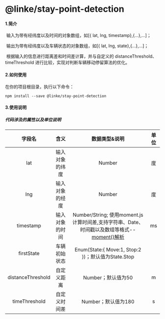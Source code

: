 #  @linke/stay-point-detection

#### 1.简介

​        输入为带有经纬度以及时间的对象数组，如[{ lat, lng, timestamp},{...},...]；

​        输出为带有经纬度以及车辆状态的对象数组，如[{ lat, lng, state},{...},...]；

​        根据输入的信息进行距离差和时间差计算，并与自定义的 distanceThreshold、timeThreshold 进行比较，实现对判断车辆移动停留算法的优化。



#### 2.如何使用

在你的项目根目录，执行以下命令：

```
npm install --save @linke/stay-point-detection
```



#### 3.使用说明

##### 代码涉及的属性以及单位说明

|      字段名       |      含义      |                        数据类型&说明                         | 单位 |
| :---------------: | :------------: | :----------------------------------------------------------: | :--: |
|        lat        | 输入对象的纬度 |                            Number                            |  度  |
|        lng        | 输入对象的经度 |                            Number                            |  度  |
|     timestamp     | 输入对象的时间 | Number/String; 使用moment.js计算时间差,支持字符串、Date、时间戳以及数组等格式--[moment()解析](http://momentjs.cn/docs/#/parsing/) |  ms  |
|    firstState     |  车辆初始状态  |      Enum(State:{ Move:1, Stop:2 })；默认值为State.Stop      |      |
| distanceThreshold |   自定义距离   |                      Number；默认值为50                      |  m   |
|   timeThreshold   |  自定义时间差  |                     Number；默认值为180                      |  s   |